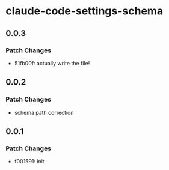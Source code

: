 # claude-code-settings-schema

## 0.0.3

### Patch Changes

- 51fb00f: actually write the file!

## 0.0.2

### Patch Changes

- schema path correction

## 0.0.1

### Patch Changes

- f001591: init
